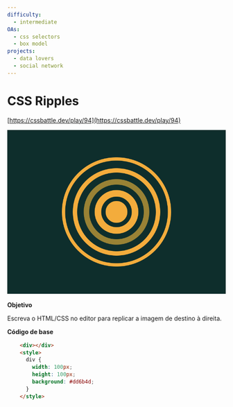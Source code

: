 ```yaml
---
difficulty:
  - intermediate
OAs:
  - css selectors
  - box model
projects:
  - data lovers
  - social network
---
```


# CSS Ripples

[https://cssbattle.dev/play/94](https://cssbattle.dev/play/94)

![CSS Ripples](css-ripples.png)

__Objetivo__

Escreva o HTML/CSS no editor para replicar a imagem de destino à direita.

__Código de base__

```html
    <div></div>
    <style>
      div {
        width: 100px;
        height: 100px;
        background: #dd6b4d;
      }
    </style>
```
